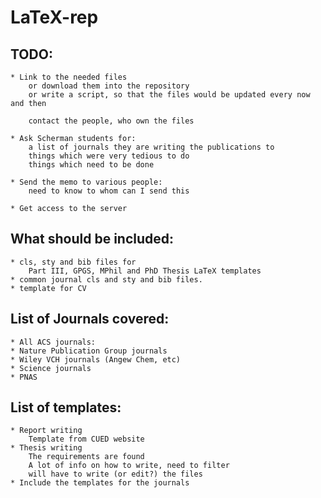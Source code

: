 LaTeX-rep
=========

TODO:
-----
    * Link to the needed files
        or download them into the repository
        or write a script, so that the files would be updated every now and then
        
        contact the people, who own the files

    * Ask Scherman students for:
        a list of journals they are writing the publications to
        things which were very tedious to do
        things which need to be done

    * Send the memo to various people:
        need to know to whom can I send this

    * Get access to the server

What should be included:
-----------------
    * cls, sty and bib files for
        Part III, GPGS, MPhil and PhD Thesis LaTeX templates
    * common journal cls and sty and bib files.
    * template for CV

List of Journals covered:
-------------------------
    * All ACS journals:
    * Nature Publication Group journals
    * Wiley VCH journals (Angew Chem, etc)
    * Science journals
    * PNAS

List of templates:
-----------------
    * Report writing
        Template from CUED website
    * Thesis writing
        The requirements are found
        A lot of info on how to write, need to filter
        will have to write (or edit?) the files
    * Include the templates for the journals

